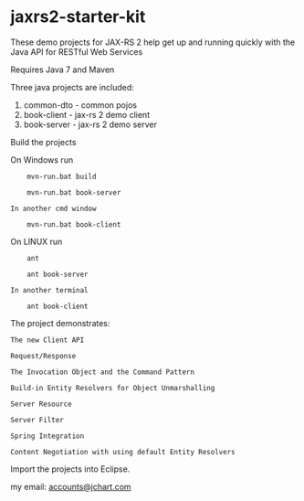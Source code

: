 jaxrs2-starter-kit
==================

These demo projects for JAX-RS 2 help get up and running quickly with the Java API for RESTful Web Services

Requires
Java 7 and
Maven


Three java projects are included:

1. common-dto - common pojos
2. book-client - jax-rs 2 demo client
3. book-server - jax-rs 2 demo server

Build the projects
   
On Windows run 

        mvn-run.bat build
   
        mvn-run.bat book-server
        
    In another cmd window
    
        mvn-run.bat book-client

On LINUX run

        ant
        
        ant book-server

    In another terminal

        ant book-client


The project demonstrates:

    The new Client API

    Request/Response
    
    The Invocation Object and the Command Pattern
    
    Build-in Entity Resolvers for Object Unmarshalling
    
    Server Resource
    
    Server Filter
    
    Spring Integration
    
    Content Negotiation with using default Entity Resolvers 



Import the projects into Eclipse.


my email: accounts@jchart.com 
